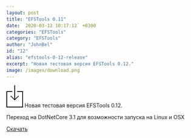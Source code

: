 ```yaml
---
layout: post
title: "EFSTools 0.11"
date:  2020-03-12 10:17:12` +0300
categories: "EFSTools"
category: "EFSTools"
author: "JohnBel"
id: "12"
alias: "efstools-0-12-release"
excerpt: "Новая тестовая версия EFSTools 0.12."
image: /images/download.png
---
```

<img src="/images/download.png" />
Новая тестовая версия EFSTools 0.12. <br />

Переход на DotNetCore 3.1 для возможности запуска на Linux и OSX<br />

<a href="https://github.com/JohnBel/EfsTools/archive/0.12.zip">Скачать</a>
